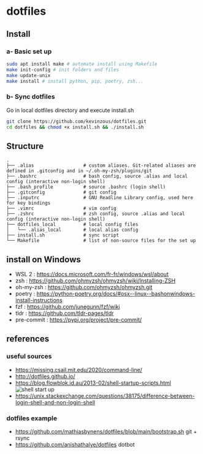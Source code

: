# dotfiles

## Install

### a- Basic set up
```bash
sudo apt install make # automate install using Makefile
make init-config # init folders and files
make update-unix
make install # install python, pip, poetry, zsh...
```

### b- Sync dotfiles
Go in local dotfiles directory and execute install.sh
```bash
git clone https://github.com/kevinzous/dotfiles.git
cd dotfiles && chmod +x install.sh && ./install.sh
```

## Structure

```
.
├── .alias                  # custom aliases. Git-related aliases are defined in .gitconfig and in ~/.oh-my-zsh/plugins/git
├── .bashrc                 # bash config, source .alias and local config (interactive non-login shell)
├── .bash_profile           # source .bashrc (login shell)
├── .gitconfig              # git config 
├── .inputrc                # GNU Readline Library config, used here for key bindings
├── .vimrc                  # vim config
├── .zshrc                  # zsh config, source .alias and local config (interactive non-login shell)
├── dotfiles_local          # local config files
│   └── .alias_local        # local alias config
├── install.sh              # sync script
└── Makefile                # list of non-source files for the set up
```

## install on Windows 

- WSL 2 : https://docs.microsoft.com/fr-fr/windows/wsl/about
- zsh : https://github.com/ohmyzsh/ohmyzsh/wiki/Installing-ZSH 
- oh-my-zsh : https://github.com/ohmyzsh/ohmyzsh.git
- poetry : https://python-poetry.org/docs/#osx--linux--bashonwindows-install-instructions
- fzf : https://github.com/junegunn/fzf/wiki
- tldr : https://github.com/tldr-pages/tldr
- pre-commit : https://pypi.org/project/pre-commit/

## references

### useful sources

- https://missing.csail.mit.edu/2020/command-line/
- http://dotfiles.github.io/
- https://blog.flowblok.id.au/2013-02/shell-startup-scripts.html
![shell start up](https://blog.flowblok.id.au/static/images/shell-startup.png)
- https://unix.stackexchange.com/questions/38175/difference-between-login-shell-and-non-login-shell 

### dotfiles example

- https://github.com/mathiasbynens/dotfiles/blob/main/bootstrap.sh git + rsync
- https://github.com/anishathalye/dotfiles dotbot
